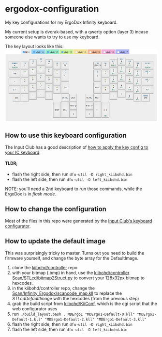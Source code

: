 # ergodox-configuration

My key configurations for my ErgoDox Infinity keyboard.

My current setup is dvorak-based, with a qwerty option (layer 3) incase someone else wants to try to use _my_ keyboard.

The key layout looks like this: ![](layout.png)

## How to use this keyboard configuration

The Input Club has a good description of [how to apply the key config to your IC keyboard](https://input.club/configurator-setup/).

#### TLDR;

+ flash the right side, then run `dfu-util -D right_kiibohd.bin`
+ flash the left side, then run `dfu-util -D left_kiibohd.bin`

NOTE: you'll need a 2nd keyboard to run those commands, while the ErgoDox is in _flash mode_.


## How to change the configuration

Most of the files in this repo were generated by the [Input Club's keyboard configurator](https://input.club/configurator-ergodox/).


## How to update the default image

This was surprisingly tricky to master. Turns out you need to build the firmware yourself, and change the byte array for the DefaultImage.

1. clone the [kiibohd/controller](https://github.com/kiibohd/controller) repo
2. with your bitmap (.bmp) in hand, use the [kiibohd/controller Scan/STLcd/bitmap2Struct.py](https://github.com/kiibohd/controller/blob/master/Scan/STLcd/bitmap2Struct.py) to convert your 128x32px bitmap to hexcodes.
3. in the kiibohd/controller repo, change the [Scan/Infinity_Ergodox/scancode_map.kll](https://github.com/kiibohd/controller/blob/master/Scan/Infinity_Ergodox/scancode_map.kll#L77) to replace the _STLcdDefaultImage_ with the hexcodes (from the previous step)
4. grab the build script from [kiibohd/KiiConf](https://github.com/kiibohd/KiiConf/blob/master/cgi-bin/build_layout.bash), which is the cgi script that the web configurator uses
5. run `./build_layout.bash . MDErgo1 "MDErgo1-Default-0.kll" "MDErgo1-Default-1.kll" "MDErgo1-Default-2.kll" "MDErgo1-Default-3.kll"`
6. flash the right side, then run `dfu-util -D right_kiibohd.bin`
7. flash the left side, then run `dfu-util -D left_kiibohd.bin`
